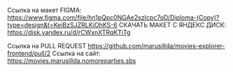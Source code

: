 Ссылка на макет FIGMA: https://www.figma.com/file/hn1pQpc0NGAe2szIcpc7oD/Diploma-(Copy)?type=design&t=KeiBzSJZRLKiOhKS-6
СКАЧАТЬ МАКЕТ С ЯНДЕКС ДИСК: https://disk.yandex.ru/d/rCWxnXTRqKTiTg

Ссылка на PULL REQUEST https://github.com/marusillda/movies-explorer-frontend/pull/2
Ссылка на сайт: https://movies.marusillda.nomoreparties.sbs